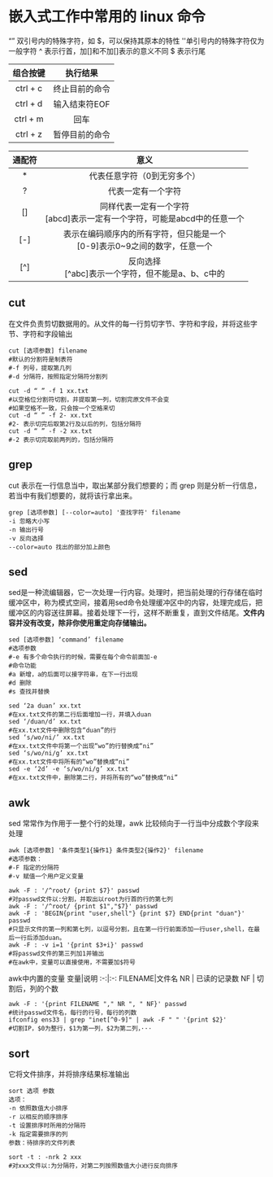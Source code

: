 # 嵌入式工作中常用的 linux 命令

“” 双引号内的特殊字符，如 $，可以保持其原本的特性
''单引号内的特殊字符仅为一般字符
\^ 表示行首，加[\]和不加\[]表示的意义不同
\$ 表示行尾

组合按键|执行结果
:-:|:-:
ctrl + c | 终止目前的命令
ctrl + d | 输入结束符EOF
ctrl + m | 回车
ctrl + z | 暂停目前的命令

通配符|意义
:-:|:-:
\* | 代表任意字符（0到无穷多个）
? | 代表一定有一个字符
[] | 同样代表一定有一个字符<br>[abcd]表示一定有一个字符，可能是abcd中的任意一个
[-] | 表示在编码顺序内的所有字符，但只能是一个<br>[0-9]表示0~9之间的数字，任意一个
[\^] | 反向选择<br>[^abc]表示一个字符，但不能是a、b、c中的

## cut

在文件负责剪切数据用的。从文件的每一行剪切字节、字符和字段，并将这些字节、字符和字段输出

```shell
cut [选项参数] filename
#默认的分割符是制表符
#-f 列号，提取第几列
#-d 分隔符，按照指定分隔符分割列
```

```shell
cut -d “ ” -f 1 xx.txt
#以空格位分割符切割，并提取第一列，切割完原文件不会变
#如果空格不一致，只会按一个空格来切
cut -d “ ” -f 2- xx.txt
#2- 表示切完后取第2行及以后的列，包括分隔符
cut -d “ ” -f -2 xx.txt
#-2 表示切完取前两列的，包括分隔符
```

## grep
cut 表示在一行信息当中，取出某部分我们想要的；而 grep 则是分析一行信息，若当中有我们想要的，就将该行拿出来。
```shell
grep [选项参数] [--color=auto] '查找字符' filename
-i 忽略大小写
-n 输出行号
-v 反向选择
--color=auto 找出的部分加上颜色
```
## sed
sed是一种流编辑器，它一次处理一行内容。处理时，把当前处理的行存储在临时缓冲区中，称为模式空间，接着用sed命令处理缓冲区中的内容，处理完成后，把缓冲区的内容送往屏幕。接着处理下一行，这样不断重复，直到文件结尾。**文件内容并没有改变，除非你使用重定向存储输出。**

```shell
sed [选项参数] ‘command’ filename
#选项参数
#-e 有多个命令执行的时候，需要在每个命令前面加-e
#命令功能
#a 新增，a的后面可以接字符串，在下一行出现
#d 删除
#s 查找并替换
```
```shell
sed ‘2a duan’ xx.txt
#在xx.txt文件的第二行后面增加一行，并填入duan
sed ‘/duan/d’ xx.txt
#在xx.txt文件中删除包含“duan”的行
sed ‘s/wo/ni/’ xx.txt
#在xx.txt文件中将第一个出现“wo”的行替换成“ni”
sed ‘s/wo/ni/g’ xx.txt
#在xx.txt文件中将所有的“wo”替换成“ni”
sed -e ‘2d’ -e ‘s/wo/ni/g’ xx.txt
#在xx.txt文件中，删除第二行，并将所有的“wo”替换成“ni”
```

## awk
sed 常常作为作用于一整个行的处理，awk 比较倾向于一行当中分成数个字段来处理

```shell
awk [选项参数] '条件类型1{操作1} 条件类型2{操作2}' filename
#选项参数：  
#-F 指定的分隔符
#-v 赋值一个用户定义变量

awk -F : '/^root/ {print $7}' passwd
#对passwd文件以:分割，并取出以root为行首的行的第七列
awk -F : '/^root/ {print $1","$7}' passwd
awk -F : 'BEGIN{print "user,shell"} {print $7} END{print "duan"}' passwd
#只显示文件的第一列和第七列，以逗号分割，且在第一行行前面添加一行user,shell，在最后一行后添加duan。
awk -F : -v i=1 '{print $3+i}' passwd
#将passwd文件的第三列加1并输出
#在awk中，变量可以直接使用，不需要加$符号
```
awk中内置的变量
变量|说明
:-:|:-:
FILENAME|文件名
NR | 已读的记录数
NF | 切割后，列的个数

```shell
awk -F : '{print FILENAME "," NR ", " NF}' passwd
#统计passwd文件名，每行的行号，每行的列数
ifconfig ens33 | grep "inet[^0-9]" | awk -F " " '{print $2}'
#切割IP，$0为整行，$1为第一列，$2为第二列，···

```

## sort
它将文件排序，并将排序结果标准输出

```shell
sort 选项 参数
选项：  
-n 依照数值大小排序
-r 以相反的顺序排序
-t 设置排序时所用的分隔符
-k 指定需要排序的列
参数：待排序的文件列表

sort -t : -nrk 2 xxx
#对xxx文件以:为分隔符，对第二列按照数值大小进行反向排序
```
